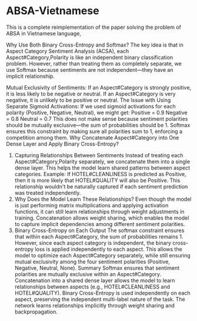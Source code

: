 # ABSA-Vietnamese
 This is a complete reimplementation of the paper solving the problem of ABSA in Vietnamese language,



Why Use Both Binary Cross-Entropy and Softmax?
The key idea is that in Aspect Category Sentiment Analysis (ACSA), each Aspect#Category,Polarity is like an independent binary classification problem. However, rather than treating them as completely separate, we use Softmax because sentiments are not independent—they have an implicit relationship.

Mutual Exclusivity of Sentiments:
If an Aspect#Category is strongly positive, it is less likely to be negative or neutral.
If an Aspect#Category is very negative, it is unlikely to be positive or neutral.
The Issue with Using Separate Sigmoid Activations:
If we used sigmoid activations for each polarity (Positive, Negative, Neutral), we might get:
Positive = 0.9
Negative = 0.8
Neutral = 0.7
This does not make sense because sentiment polarities should be mutually exclusive—the sum of probabilities should be 1.
Softmax ensures this constraint by making sure all polarities sum to 1, enforcing a competition among them.
Why Concatenate Aspect#Category into One Dense Layer and Apply Binary Cross-Entropy?
1. Capturing Relationships Between Sentiments
Instead of treating each Aspect#Category,Polarity separately, we concatenate them into a single dense layer.
This helps the model learn shared patterns between aspect categories.
Example:
If HOTEL#CLEANLINESS is predicted as Positive, then it is more likely that HOTEL#QUALITY will also be Positive.
This relationship wouldn't be naturally captured if each sentiment prediction was treated independently.
2. Why Does the Model Learn These Relationships?
Even though the model is just performing matrix multiplications and applying activation functions, it can still learn relationships through weight adjustments in training.
Concatenation allows weight sharing, which enables the model to capture implicit dependencies among different sentiment polarities.
3. Binary Cross-Entropy on Each Output
The softmax constraint ensures that within each Aspect#Category, the sum of probabilities remains 1.
However, since each aspect category is independent, the binary cross-entropy loss is applied independently to each aspect.
This allows the model to optimize each Aspect#Category separately, while still ensuring mutual exclusivity among the four sentiment polarities (Positive, Negative, Neutral, None).
Summary
Softmax ensures that sentiment polarities are mutually exclusive within an Aspect#Category.
Concatenation into a shared dense layer allows the model to learn relationships between aspects (e.g., HOTEL#CLEANLINESS and HOTEL#QUALITY).
Binary Cross-Entropy is used independently on each aspect, preserving the independent multi-label nature of the task.
The network learns relationships implicitly through weight sharing and backpropagation.

